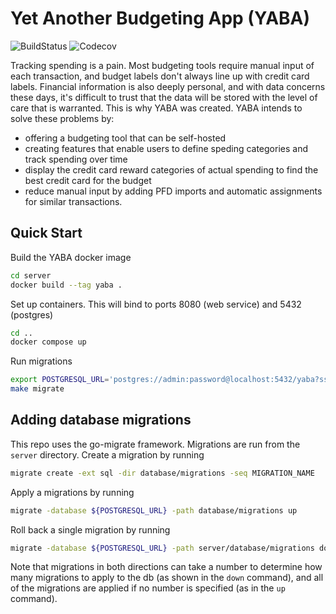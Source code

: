# Yet Another Budgeting App (YABA)
![BuildStatus](https://img.shields.io/github/actions/workflow/status/wenbenz/yaba/build.yml)
![Codecov](https://img.shields.io/codecov/c/github/wenbenz/yaba)

Tracking spending is a pain. Most budgeting tools require manual input of each
transaction, and budget labels don't always line up with credit card labels.
Financial information is also deeply personal, and with data concerns these
days, it's difficult to trust that the data will be stored with the level of
care that is warranted. This is why YABA was created. YABA intends to solve
these problems by:
- offering a budgeting tool that can be self-hosted
- creating features that enable users to define speding categories and track
spending over time
- display the credit card reward categories of actual spending to find the best
credit card for the budget
- reduce manual input by adding PFD imports and automatic assignments for
similar transactions.

## Quick Start
Build the YABA docker image
```sh
cd server
docker build --tag yaba .
```

Set up containers. This will bind to ports 8080 (web service) and 5432 (postgres)
```sh
cd ..
docker compose up
```

Run migrations
```sh
export POSTGRESQL_URL='postgres://admin:password@localhost:5432/yaba?sslmode=disable'
make migrate
```

## Adding database migrations
This repo uses the go-migrate framework. Migrations are run from the `server` directory.
Create a migration by running
```sh
migrate create -ext sql -dir database/migrations -seq MIGRATION_NAME
```

Apply a migrations by running 
```sh
migrate -database ${POSTGRESQL_URL} -path database/migrations up
```

Roll back a single migration by running
```sh
migrate -database ${POSTGRESQL_URL} -path server/database/migrations down 1
```

Note that migrations in both directions can take a number to determine how many migrations to apply to the db (as shown in the `down` command), and all of the migrations are applied if no number is specified (as in the `up` command).
